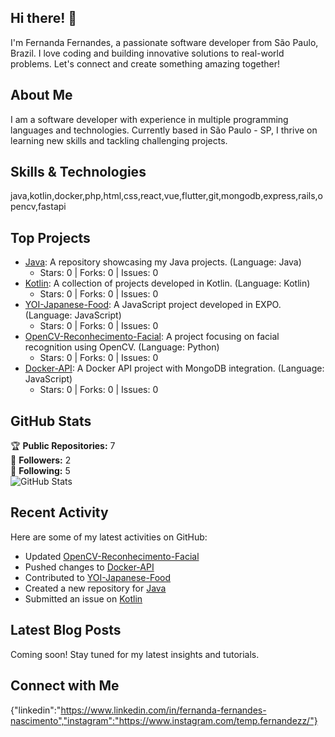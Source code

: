 ## Hi there! 👋

I'm Fernanda Fernandes, a passionate software developer from São Paulo, Brazil. I love coding and building innovative solutions to real-world problems. Let's connect and create something amazing together!

## About Me

I am a software developer with experience in multiple programming languages and technologies. Currently based in São Paulo - SP, I thrive on learning new skills and tackling challenging projects.

## Skills & Technologies

java,kotlin,docker,php,html,css,react,vue,flutter,git,mongodb,express,rails,opencv,fastapi

## Top Projects

- [Java](https://github.com/temp-fernandeezz/Java): A repository showcasing my Java projects. (Language: Java)
  - Stars: 0 | Forks: 0 | Issues: 0
- [Kotlin](https://github.com/temp-fernandeezz/Kotlin): A collection of projects developed in Kotlin. (Language: Kotlin)
  - Stars: 0 | Forks: 0 | Issues: 0
- [YOI-Japanese-Food](https://github.com/temp-fernandeezz/YOI-Japanese-Food): A JavaScript project developed in EXPO. (Language: JavaScript)
  - Stars: 0 | Forks: 0 | Issues: 0
- [OpenCV-Reconhecimento-Facial](https://github.com/temp-fernandeezz/OpenCV-Reconhecimento-Facial): A project focusing on facial recognition using OpenCV. (Language: Python)
  - Stars: 0 | Forks: 0 | Issues: 0
- [Docker-API](https://github.com/temp-fernandeezz/Docker-API): A Docker API project with MongoDB integration. (Language: JavaScript)
  - Stars: 0 | Forks: 0 | Issues: 0

## GitHub Stats

🏆 **Public Repositories:** 7  
👥 **Followers:** 2  
🔄 **Following:** 5  
![GitHub Stats](https://github-readme-stats.vercel.app/api?username=temp-fernandeezz&show_icons=true&theme=radical)

## Recent Activity

Here are some of my latest activities on GitHub:
- Updated [OpenCV-Reconhecimento-Facial](https://github.com/temp-fernandeezz/OpenCV-Reconhecimento-Facial)  
- Pushed changes to [Docker-API](https://github.com/temp-fernandeezz/Docker-API)  
- Contributed to [YOI-Japanese-Food](https://github.com/temp-fernandeezz/YOI-Japanese-Food)  
- Created a new repository for [Java](https://github.com/temp-fernandeezz/Java)  
- Submitted an issue on [Kotlin](https://github.com/temp-fernandeezz/Kotlin)

## Latest Blog Posts

Coming soon! Stay tuned for my latest insights and tutorials.

## Connect with Me

{"linkedin":"https://www.linkedin.com/in/fernanda-fernandes-nascimento","instagram":"https://www.instagram.com/temp.fernandezz/"}
